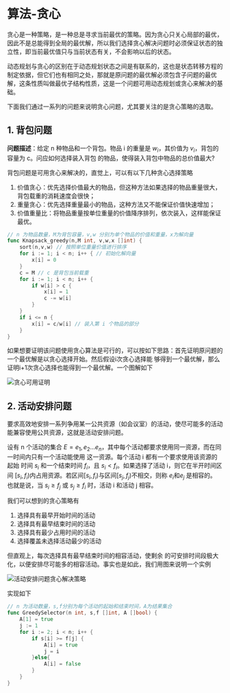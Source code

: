 # 算法-贪心


贪心是一种策略，是一种总是寻求当前最优的策略。因为贪心只关心局部的最优，因此不是总能得到全局的最优解，所以我们选择贪心解决问题时必须保证状态的独立性，即当前最优值只与当前状态有关，不会影响以后的状态。

<!--more-->

动态规划与贪心的区别在于动态规划状态之间是有联系的，这也是状态转移方程的制定依据，但它们也有相同之处，那就是原问题的最优解必须包含子问题的最优解，这条性质叫做最优子结构性质，这是一个问题可用动态规划或贪心来解决的基础。

下面我们通过一系列的问题来说明贪心问题，尤其要关注的是贪心策略的选取。

## 1. 背包问题

**问题描述**：给定 n 种物品和一个背包。物品 i 的重量是 $w_i$，其价值为 $v_i$，背包的容量为 c。问应如何选择装入背包 的物品，使得装入背包中物品的总价值最大?

背包问题是可用贪心来解决的，直觉上，可以有以下几种贪心选择策略

1. 价值贪心：优先选择价值最大的物品，但这种方法如果选择的物品重量很大，背包载重的消耗速度会很快；
2. 重量贪心：优先选择重量最小的物品，这种方法又不能保证价值快速增加；
3. 价值重量比：将物品重量按单位重量的价值降序排列，依次装入，这样能保证最优。

```go
// n 为物品数量，M为背包容量，v,w 分别为单个物品的价值和重量，x为解向量
func Knapsack_greedy(n,M int, v,w,x []int) {
    sort(n,v,w) // 按照单位重量价值进行排序
    for i := 1; i < n; i++ { // 初始化解向量
        x[i] = 0
    }
    c = M // c 是背包当前载重
    for i := 1; i < n; i++ {
        if w[i] > c {
            x[i] = 1
            c -= w[i]
        }
    }
    if i <= n {
        x[i] = c/w[i] // 装入第 i 个物品的部分
    }
}
```

如果想要证明该问题使用贪心算法是可行的，可以按如下思路：首先证明原问题的一个最优解是以贪心选择开始。然后假设i次贪心选择能 够得到一个最优解，那么证明i+1次贪心选择也能得到一个最优解。一个图解如下

![贪心可用证明](https://picped-1301226557.cos.ap-beijing.myqcloud.com/BC_20200501_%E8%B4%AA%E5%BF%83%E5%8F%AF%E7%94%A8%E8%AF%81%E6%98%8E.png)

## 2. 活动安排问题

要求高效地安排一系列争用某一公共资源（如会议室）的活动，使尽可能多的活动能兼容使用公共资源，这就是活动安排问题。

设有 n 个活动的集合 $E={e_1 ,e_2…e_n}$，其中每个活动都要求使用同一资源，而在同一时间内只有一个活动能使用 这一资源。每个活动 i 都有一个要求使用该资源的起始 时间 $s_i$ 和一个结束时间 $f_i$，且 $s_i < f_i$。如果选择了活动 i，则它在半开时间区间 $[s_i ,f_i)$内占用资源。若区间$[s_i ,f_i)$与区间$[s_j ,f_j)$不相交，则称 $e_i$和$e_j$ 是相容的。 也就是说，当 $s_i≥f_j$ 或 $s_j≥f_i$ 时，活动 i 和活动 j 相容。

我们可以想到的贪心策略有

1. 选择具有最早开始时间的活动
2. 选择具有最早结束时间的活动
3. 选择具有最少占用时间的活动
4. 选择覆盖未选择活动最少的活动

但直观上，每次选择具有最早结束时间的相容活动，使剩余 的可安排时间段极大化，以便安排尽可能多的相容活动。事实也是如此，我们用图来说明一个实例

![活动安排问题贪心解决策略](https://picped-1301226557.cos.ap-beijing.myqcloud.com/BC_20200501_%E6%B4%BB%E5%8A%A8%E5%AE%89%E6%8E%92%E9%97%AE%E9%A2%98%E8%B4%AA%E5%BF%83%E8%A7%A3%E5%86%B3%E7%AD%96%E7%95%A5.png)

实现如下

```go
// n 为活动数量，s,f分别为每个活动的起始和结束时间，A为结果集合
func GreedySelector(n int, s,f []int, A []bool) {
    A[1] = true
    j := 1
    for i := 2; i < n; i++ {
        if s[i] >= f[j] {
            A[i] = true
            j = i
        }else{
            A[i] = false
        }
    }
}
```


